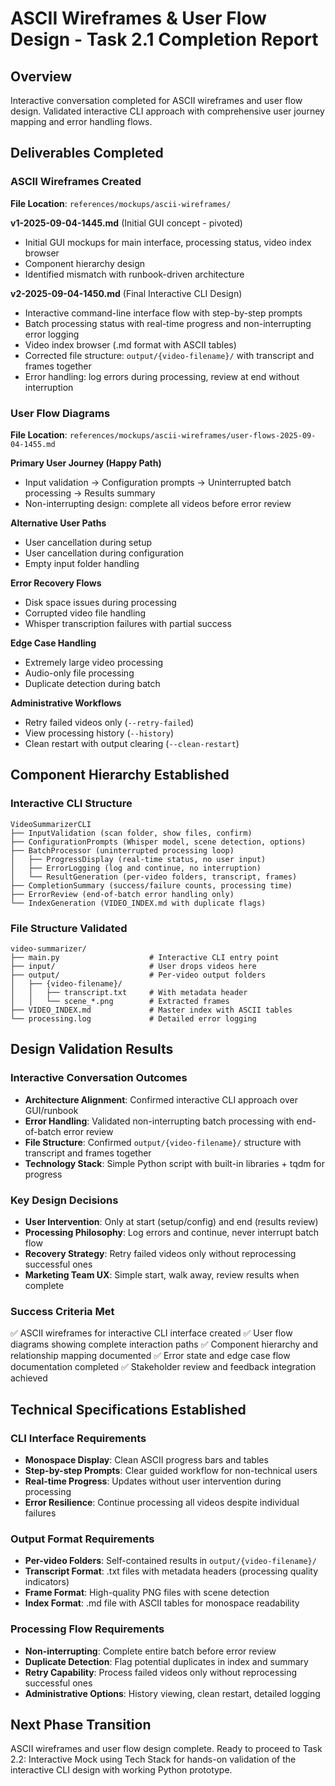 # ASCII Wireframes & User Flow Design - Task 2.1 Completion Report

## Overview
Interactive conversation completed for ASCII wireframes and user flow design. Validated interactive CLI approach with comprehensive user journey mapping and error handling flows.

## Deliverables Completed

### ASCII Wireframes Created
**File Location**: `references/mockups/ascii-wireframes/`

**v1-2025-09-04-1445.md** (Initial GUI concept - pivoted)
- Initial GUI mockups for main interface, processing status, video index browser
- Component hierarchy design
- Identified mismatch with runbook-driven architecture

**v2-2025-09-04-1450.md** (Final Interactive CLI Design)
- Interactive command-line interface flow with step-by-step prompts
- Batch processing status with real-time progress and non-interrupting error logging
- Video index browser (.md format with ASCII tables)
- Corrected file structure: `output/{video-filename}/` with transcript and frames together
- Error handling: log errors during processing, review at end without interruption

### User Flow Diagrams
**File Location**: `references/mockups/ascii-wireframes/user-flows-2025-09-04-1455.md`

**Primary User Journey (Happy Path)**
- Input validation → Configuration prompts → Uninterrupted batch processing → Results summary
- Non-interrupting design: complete all videos before error review

**Alternative User Paths**
- User cancellation during setup
- User cancellation during configuration  
- Empty input folder handling

**Error Recovery Flows**
- Disk space issues during processing
- Corrupted video file handling
- Whisper transcription failures with partial success

**Edge Case Handling**
- Extremely large video processing
- Audio-only file processing
- Duplicate detection during batch

**Administrative Workflows**
- Retry failed videos only (`--retry-failed`)
- View processing history (`--history`)
- Clean restart with output clearing (`--clean-restart`)

## Component Hierarchy Established

### Interactive CLI Structure
```
VideoSummarizerCLI
├── InputValidation (scan folder, show files, confirm)
├── ConfigurationPrompts (Whisper model, scene detection, options)
├── BatchProcessor (uninterrupted processing loop)
│   ├── ProgressDisplay (real-time status, no user input)
│   ├── ErrorLogging (log and continue, no interruption)
│   └── ResultGeneration (per-video folders, transcript, frames)
├── CompletionSummary (success/failure counts, processing time)
├── ErrorReview (end-of-batch error handling only)
└── IndexGeneration (VIDEO_INDEX.md with duplicate flags)
```

### File Structure Validated
```
video-summarizer/
├── main.py                    # Interactive CLI entry point
├── input/                     # User drops videos here
├── output/                    # Per-video output folders
│   ├── {video-filename}/
│   │   ├── transcript.txt     # With metadata header
│   │   └── scene_*.png        # Extracted frames
├── VIDEO_INDEX.md             # Master index with ASCII tables
└── processing.log             # Detailed error logging
```

## Design Validation Results

### Interactive Conversation Outcomes
- **Architecture Alignment**: Confirmed interactive CLI approach over GUI/runbook
- **Error Handling**: Validated non-interrupting batch processing with end-of-batch error review
- **File Structure**: Confirmed `output/{video-filename}/` structure with transcript and frames together
- **Technology Stack**: Simple Python script with built-in libraries + tqdm for progress

### Key Design Decisions
- **User Intervention**: Only at start (setup/config) and end (results review)
- **Processing Philosophy**: Log errors and continue, never interrupt batch flow
- **Recovery Strategy**: Retry failed videos only without reprocessing successful ones
- **Marketing Team UX**: Simple start, walk away, review results when complete

### Success Criteria Met
✅ ASCII wireframes for interactive CLI interface created
✅ User flow diagrams showing complete interaction paths
✅ Component hierarchy and relationship mapping documented
✅ Error state and edge case flow documentation completed
✅ Stakeholder review and feedback integration achieved

## Technical Specifications Established

### CLI Interface Requirements
- **Monospace Display**: Clean ASCII progress bars and tables
- **Step-by-step Prompts**: Clear guided workflow for non-technical users
- **Real-time Progress**: Updates without user intervention during processing
- **Error Resilience**: Continue processing all videos despite individual failures

### Output Format Requirements
- **Per-video Folders**: Self-contained results in `output/{video-filename}/`
- **Transcript Format**: .txt files with metadata headers (processing quality indicators)
- **Frame Format**: High-quality PNG files with scene detection
- **Index Format**: .md file with ASCII tables for monospace readability

### Processing Flow Requirements
- **Non-interrupting**: Complete entire batch before error review
- **Duplicate Detection**: Flag potential duplicates in index and summary
- **Retry Capability**: Process failed videos only without reprocessing successful ones
- **Administrative Options**: History viewing, clean restart, detailed logging

## Next Phase Transition
ASCII wireframes and user flow design complete. Ready to proceed to Task 2.2: Interactive Mock using Tech Stack for hands-on validation of the interactive CLI design with working Python prototype.